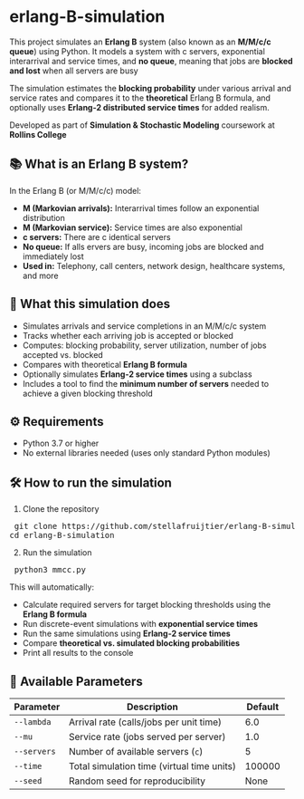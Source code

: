 # erlang-B-simulation

This project simulates an **Erlang B** system (also known as an **M/M/c/c queue**) using Python. It models a system with c servers, exponential interarrival and service times, and **no queue**, meaning that jobs are **blocked and lost** when all servers are busy

The simulation estimates the **blocking probability** under various arrival and service rates and compares it to the **theoretical** Erlang B formula, and optionally uses **Erlang-2 distributed service times** for added realism.

Developed as part of **Simulation & Stochastic Modeling** coursework at **Rollins College**


## 📚 What is an Erlang B system?

In the Erlang B (or M/M/c/c) model:
- **M (Markovian arrivals):** Interarrival times follow an exponential distribution
- **M (Markovian service):** Service times are also exponential
- **c servers:** There are c identical servers
- **No queue:** If alls ervers are busy, incoming jobs are blocked and immediately lost
- **Used in:** Telephony, call centers, network design, healthcare systems, and more


## 🧠 What this simulation does

- Simulates arrivals and service completions in an M/M/c/c system
- Tracks whether each arriving job is accepted or blocked
- Computes: blocking probability, server utilization, number of jobs accepted vs. blocked
- Compares with theoretical **Erlang B formula**
- Optionally simulates **Erlang-2 service times** using a subclass
- Includes a tool to find the **minimum number of servers** needed to achieve a given blocking threshold


## ⚙️ Requirements

- Python 3.7 or higher
- No external libraries needed (uses only standard Python modules)


## 🛠️ How to run the simulation

1. Clone the repository


<pre> git clone https://github.com/stellafruijtier/erlang-B-simulation.git
cd erlang-B-simulation </pre>

2. Run the simulation

<pre> python3 mmcc.py </pre>

This will automatically:
- Calculate required servers for target blocking thresholds using the **Erlang B formula**
- Run discrete-event simulations with **exponential service times**
- Run the same simulations using **Erlang-2 service times**
- Compare **theoretical vs. simulated blocking probabilities**
- Print all results to the console


## 🧩 Available Parameters

| Parameter   | Description                                | Default |
|------------|--------------------------------------------|---------|
| `--lambda`  | Arrival rate (calls/jobs per unit time)    | 6.0     |
| `--mu`      | Service rate (jobs served per server)      | 1.0     |
| `--servers` | Number of available servers (`c`)          | 5       |
| `--time`    | Total simulation time (virtual time units) | 100000  |
| `--seed`    | Random seed for reproducibility            | None    |




